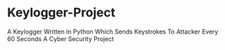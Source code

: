 # Keylogger-Project
A Keylogger Written In Python Which Sends Keystrokes To Attacker Every 60 Seconds
A Cyber Security Project
